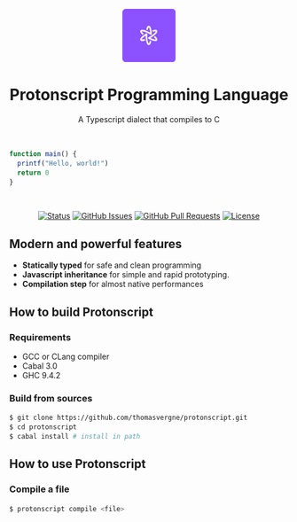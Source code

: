 <p align="center">
  <a href="" rel="noopener">
 <img height=96px src="assets/logo.png" alt="Project logo"></a>
</p>

<h1 align="center">Protonscript Programming Language</h1>
<p align="center">
A Typescript dialect that compiles to C
</p> 
<br />

```js
function main() {
  printf("Hello, world!")
  return 0
}
```
<br />

<div align="center">

[![Status](https://img.shields.io/badge/status-active-success.svg)]()
[![GitHub Issues](https://img.shields.io/github/issues/thomasvergne/protonscript.svg)](https://github.com/thomasvergne/protonscript/issues)
[![GitHub Pull Requests](https://img.shields.io/github/issues-pr/thomasvergne/protonscript.svg)](https://github.com/thomasvergne/protonscript/pulls)
[![License](https://img.shields.io/badge/license-MIT-blue.svg)](/LICENSE)
</div>

## Modern and powerful features
- **Statically typed** for safe and clean programming
- **Javascript inheritance** for simple and rapid prototyping.
- **Compilation step** for almost native performances

## How to build Protonscript
### Requirements
- GCC or CLang compiler
- Cabal 3.0
- GHC 9.4.2

### Build from sources
```bash
$ git clone https://github.com/thomasvergne/protonscript.git
$ cd protonscript
$ cabal install # install in path
```

## How to use Protonscript
### Compile a file
```bash
$ protonscript compile <file>
```